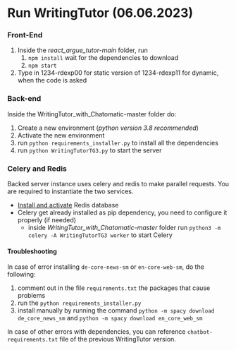 # Run WritingTutor (06.06.2023)

### Front-End
1. Inside the *react_argue_tutor-main* folder, run
    1. `npm install`  wait for the dependencies to download
    2. `npm start`
2. Type in 1234-rdexp00 for static version of 1234-rdexp11 for dynamic, when the code is asked

### Back-end
Inside the WritingTutor_with_Chatomatic-master folder do:
1. Create a new environment (*python version 3.8 recommended*)
2. Activate the new environment
3. run `python requirements_installer.py` to install all the dependencies
4. run `python WritingTutorTG3.py` to start the server

### Celery and Redis
Backed server instance uses celery and redis to make parallel requests. 
You are required to instantiate the two services.
* [Install and activate](https://redis.io/docs/getting-started/installation/) 
Redis database
* Celery get already installed as pip dependency, you need to configure it properly (if needed)
   * inside *WritingTutor_with_Chatomatic-master* folder run `python3 -m celery -A WritingTutorTG3 worker` to start Celery


#### Troubleshooting
In case of error installing `de-core-news-sm` or `en-core-web-sm`, do the following:
1. comment out in the file `requirements.txt` the packages that cause problems
2. run the `python requirements_installer.py`
3. install manually by running the command `python -m spacy download de_core_news_sm` and `python -m spacy download en_core_web_sm`  

In case of other errors with dependencies, you can reference `chatbot-requirements.txt` file of the previous WritingTutor version.
